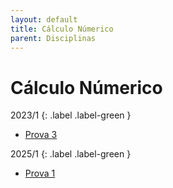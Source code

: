 ```yaml
---
layout: default
title: Cálculo Númerico
parent: Disciplinas
---
```


# Cálculo Númerico

2023/1
{: .label .label-green }

- [Prova 3](2023/1/prova3.pdf)

2025/1
{: .label .label-green }

- [Prova 1](2025/1/prova1.pdf)
